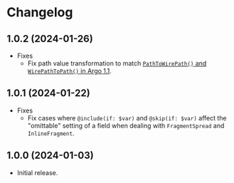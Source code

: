 # Changelog

## 1.0.2 (2024-01-26)

* Fixes
  * Fix path value transformation to match [`PathToWirePath()` and `WirePathToPath()` in Argo 1.1](https://msolomon.github.io/argo/versions/1.1/spec#sec-Path-value-transformation).

## 1.0.1 (2024-01-22)

* Fixes
  * Fix cases where `@include(if: $var)` and `@skip(if: $var)` affect the "omittable" setting of a field when dealing with `FragmentSpread` and `InlineFragment`.

## 1.0.0 (2024-01-03)

* Initial release.
